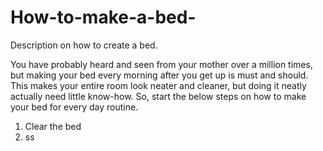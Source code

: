 # How-to-make-a-bed-
Description on how to create a bed.

You have probably heard and seen from your mother over a million times, but making your bed every morning after you get up is must and should. This makes your entire room look neater and cleaner, but doing it neatly actually need little know-how. So, start the below steps on how to make your bed for every day routine.

<ol><li>Clear the bed</li><li>ss</li></ol>
